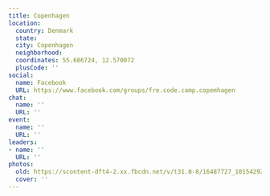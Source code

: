 ```yaml
---
title: Copenhagen
location:
  country: Denmark
  state: 
  city: Copenhagen
  neighborhood: 
  coordinates: 55.686724, 12.570072
  plusCode: ''
social:
  name: Facebook
  URL: https://www.facebook.com/groups/fre.code.camp.copemhagen
chat:
  name: ''
  URL: ''
event:
  name: ''
  URL: ''
leaders:
- name: ''
  URL: ''
photos:
  old: https://scontent-dft4-2.xx.fbcdn.net/v/t31.0-8/16487727_10154292916145060_4862642589348659548_o.jpg?oh=3d2802984a7df0506d020d7ef6c24adf&oe=595F41C5
  cover: ''
---
```

